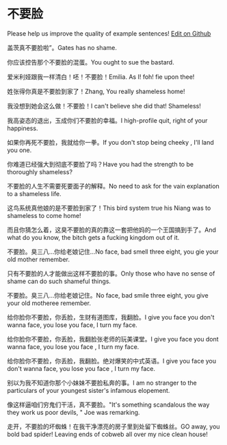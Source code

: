 # 不要脸

Please help us improve the quality of example sentences! [Edit on Github](https://github.com/jiyushe/jiyu-example-sentence-source/blob/main/chinese/buyaolian.md)

<p><span class="chinese">盖茨真不要脸啦”。</span><span class="english">Gates has no shame.</span></p>

<p><span class="chinese">你应该控告那个不要脸的混蛋。</span><span class="english">You ought to sue the bastard.</span></p>

<p><span class="chinese">爱米利娅跟我一样清白！呸！不要脸！</span><span class="english">Emilia. As I! foh! fie upon thee!</span></p>

<p><span class="chinese">姓张得你真是不要脸到家了！</span><span class="english">Zhang, You really shameless home!</span></p>

<p><span class="chinese">我没想到她会这么做！不要脸！</span><span class="english">I can't believe she did that! Shameless!</span></p>

<p><span class="chinese">我高姿态的退出，玉成你们不要脸的幸福。</span><span class="english">I high-profile quit, right of your happiness.</span></p>

<p><span class="chinese">如果你再死不要脸，我就给你一拳。</span><span class="english">If you don't stop being cheeky , I'll land you one.</span></p>

<p><span class="chinese">你难道已经强大到彻底不要脸了吗？</span><span class="english">Have you had the strength to be thoroughly shameless?</span></p>

<p><span class="chinese">不要脸的人生不需要死要面子的解释。</span><span class="english">No need to ask for the vain explanation to a shameless life.</span></p>

<p><span class="chinese">这鸟系统真他娘的是不要脸到家了！</span><span class="english">This bird system true his Niang was to shameless to come home!</span></p>

<p><span class="chinese">而且你猜怎么着，这臭不要脸的真的靠这一套把他妈的一个王国搞到手了。</span><span class="english">And what do you know, the bitch gets a fucking kingdom out of it.</span></p>

<p><span class="chinese">不要脸。臭三八…你给老娘记住…</span><span class="english">No face, bad smell three eight, you gie your old mother remember.</span></p>

<p><span class="chinese">只有不要脸的人才能做出这样不要脸的事。</span><span class="english">Only those who have no sense of shame can do such shameful things.</span></p>

<p><span class="chinese">不要脸。臭三八…你给老娘记住。</span><span class="english">No face, bad smile three eight, you give your old motheree remember.</span></p>

<p><span class="chinese">给你脸你不要脸，你丢脸，生财有道图库，我翻脸。</span><span class="english">I give you face you don't wanna face, you lose you face, I turn my face.</span></p>

<p><span class="chinese">给你脸你不要脸，你丢脸，我翻脸张老师的玩美课堂。</span><span class="english">I give you face you dont wanna face, you lose you face , I turn my face.</span></p>

<p><span class="chinese">给你脸你不要脸，你丢脸，我翻脸。绝对爆笑的中式英语。</span><span class="english">I give you face you don't wanna face, you lose you face , I turn my face.</span></p>

<p><span class="chinese">别以为我不知道你那个小妹妹不要脸私奔的事。</span><span class="english">I am no stranger to the particulars of your youngest sister's infamous elopement.</span></p>

<p><span class="chinese">像这样逼咱们穷鬼们干活，真不要脸。</span><span class="english">"It's something scandalous the way they work us poor devils, " Joe was remarking.</span></p>

<p><span class="chinese">走开，不要脸的坏蜘蛛！在我干净漂亮的房子里到处留下蜘蛛丝。</span><span class="english">GO away, you bold bad spider! Leaving ends of cobweb all over my nice clean house!</span></p>

